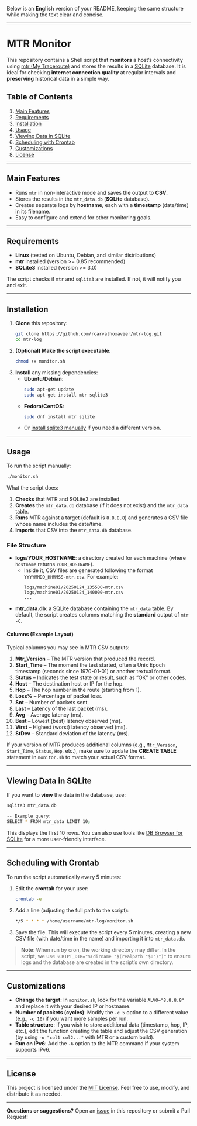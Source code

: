 Below is an **English** version of your README, keeping the same structure while making the text clear and concise.

---

# MTR Monitor

This repository contains a Shell script that **monitors** a host’s connectivity using [mtr (My Traceroute)](https://github.com/traviscross/mtr) and stores the results in a [SQLite](https://www.sqlite.org/index.html) database. It is ideal for checking **internet connection quality** at regular intervals and **preserving** historical data in a simple way.

## Table of Contents

1. [Main Features](#main-features)
2. [Requirements](#requirements)
3. [Installation](#installation)
4. [Usage](#usage)
5. [Viewing Data in SQLite](#viewing-data-in-sqlite)
6. [Scheduling with Crontab](#scheduling-with-crontab)
7. [Customizations](#customizations)
8. [License](#license)

---

## Main Features

- Runs `mtr` in non-interactive mode and saves the output to **CSV**.
- Stores the results in the `mtr_data.db` (**SQLite** database).
- Creates separate logs by **hostname**, each with a **timestamp** (date/time) in its filename.
- Easy to configure and extend for other monitoring goals.

---

## Requirements

- **Linux** (tested on Ubuntu, Debian, and similar distributions)
- **mtr** installed (version >= 0.85 recommended)
- **SQLite3** installed (version >= 3.0)

The script checks if `mtr` and `sqlite3` are installed. If not, it will notify you and exit.

---

## Installation

1. **Clone** this repository:
   ```bash
   git clone https://github.com/rcarvalhoxavier/mtr-log.git
   cd mtr-log
   ```
2. **(Optional) Make the script executable**:
   ```bash
   chmod +x monitor.sh
   ```
3. **Install** any missing dependencies:
   - **Ubuntu/Debian**:
     ```bash
     sudo apt-get update
     sudo apt-get install mtr sqlite3
     ```
   - **Fedora/CentOS**:
     ```bash
     sudo dnf install mtr sqlite
     ```
   - Or [install sqlite3 manually](https://www.sqlite.org/download.html) if you need a different version.

---

## Usage

To run the script manually:

```bash
./monitor.sh
```

What the script does:

1. **Checks** that MTR and SQLite3 are installed.
2. **Creates** the `mtr_data.db` database (if it does not exist) and the `mtr_data` table.
3. **Runs** MTR against a target (default is `8.8.8.8`) and generates a CSV file whose name includes the date/time.
4. **Imports** that CSV into the `mtr_data.db` database.

### File Structure

- **logs/YOUR_HOSTNAME**: a directory created for each machine (where `hostname` returns `YOUR_HOSTNAME`).
  - Inside it, CSV files are generated following the format `YYYYMMDD_HHMMSS-mtr.csv`. For example:
    ```
    logs/machine01/20250124_135500-mtr.csv
    logs/machine01/20250124_140000-mtr.csv
    ...
    ```
- **mtr_data.db**: a SQLite database containing the `mtr_data` table. By default, the script creates columns matching the **standard** output of `mtr -C`.

#### Columns (Example Layout)

Typical columns you may see in MTR CSV outputs:

1. **Mtr_Version** – The MTR version that produced the record.
2. **Start_Time** – The moment the test started, often a Unix Epoch timestamp (seconds since 1970-01-01) or another textual format.
3. **Status** – Indicates the test state or result, such as “OK” or other codes.
4. **Host** – The destination host or IP for the hop.
5. **Hop** – The hop number in the route (starting from 1).
6. **Loss%** – Percentage of packet loss.
7. **Snt** – Number of packets sent.
8. **Last** – Latency of the last packet (ms).
9. **Avg** – Average latency (ms).
10. **Best** – Lowest (best) latency observed (ms).
11. **Wrst** – Highest (worst) latency observed (ms).
12. **StDev** – Standard deviation of the latency (ms).

If your version of MTR produces additional columns (e.g., `Mtr_Version`, `Start_Time`, `Status`, `Hop`, etc.), make sure to update the **CREATE TABLE** statement in `monitor.sh` to match your actual CSV format.

---

## Viewing Data in SQLite

If you want to **view** the data in the database, use:

```bash
sqlite3 mtr_data.db

-- Example query:
SELECT * FROM mtr_data LIMIT 10;
```

This displays the first 10 rows. You can also use tools like [DB Browser for SQLite](https://sqlitebrowser.org/) for a more user-friendly interface.

---

## Scheduling with Crontab

To run the script automatically every 5 minutes:

1. Edit the **crontab** for your user:
   ```bash
   crontab -e
   ```
2. Add a line (adjusting the full path to the script):
   ```bash
   */5 * * * * /home/username/mtr-log/monitor.sh
   ```
3. Save the file. This will execute the script every 5 minutes, creating a new CSV file (with date/time in the name) and importing it into `mtr_data.db`.

> **Note**: When run by cron, the working directory may differ. In the script, we use `SCRIPT_DIR="$(dirname "$(realpath "$0")")"` to ensure logs and the database are created in the script’s own directory.

---

## Customizations

- **Change the target**: In `monitor.sh`, look for the variable `ALVO="8.8.8.8"` and replace it with your desired IP or hostname.
- **Number of packets (cycles)**: Modify the `-c 5` option to a different value (e.g., `-c 10`) if you want more samples per run.
- **Table structure**: If you wish to store additional data (timestamp, hop, IP, etc.), edit the function creating the table and adjust the CSV generation (by using `-o "col1 col2..."` with MTR or a custom build).
- **Run on IPv6**: Add the `-6` option to the MTR command if your system supports IPv6.

---

## License

This project is licensed under the [MIT License](LICENSE). Feel free to use, modify, and distribute it as needed.

---

**Questions or suggestions?**
Open an [issue](https://github.com/rcarvalhoxavier/mtr-log/issues) in this repository or submit a Pull Request!